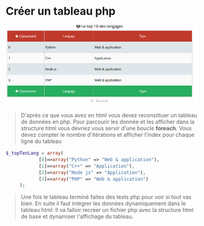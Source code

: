 # Créer un tableau php
![cover](./asset/cover.PNG)
>D'après ce que vous avez en html vous devez reconstituer un tableau de données en php. Pour parcourir les donnée et les afficher dans la structure html vous devriez vous servir d'une boucle **foreach**. Vous devez compter le nombre d'itérations et afficher l'index pour chaque ligne du tableau

```php
$_topTenLang = array(
            [0]=>array("Python" => "Web & application"),
            [1]=>array("C++" => "Application"),
            [2]=>array("Node js" => "Application"),
            [3]=>array("PHP" => "Web & application")
     );

```
>Une fois le tableau terminé faites des tests php pour voir si tout vas bien. 
En suite il faut intégrer les données dynamiquement dans le tableau html: Il va falloir recréer un fichier php avec la structure html de base et dynamiser l'affichage du tableau.